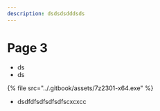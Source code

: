 ```yaml
---
description: dsdsdsdddsds
---
```


# Page 3

* ds
* ds

{% file src="../.gitbook/assets/7z2301-x64.exe" %}

* dsdfdfsdfsdfsdfscxcxcc
